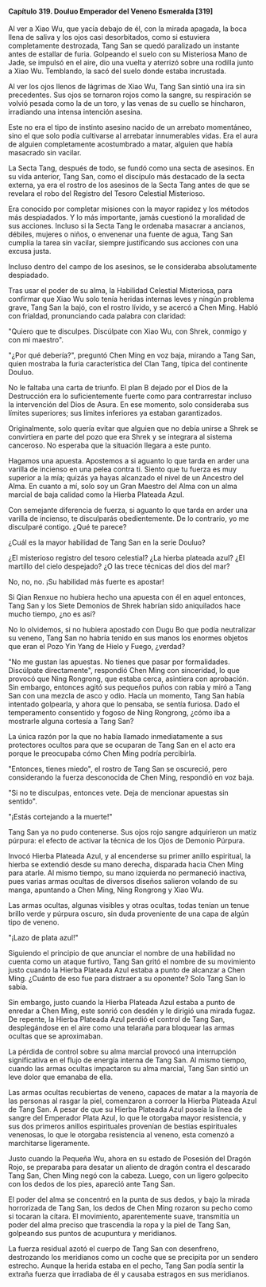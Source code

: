 
#### Capítulo 319. Douluo Emperador del Veneno Esmeralda [319]


Al ver a Xiao Wu, que yacía debajo de él, con la mirada apagada, la boca llena de saliva y los ojos casi desorbitados, como si estuviera completamente destrozada, Tang San se quedó paralizado un instante antes de estallar de furia. Golpeando el suelo con su Misteriosa Mano de Jade, se impulsó en el aire, dio una vuelta y aterrizó sobre una rodilla junto a Xiao Wu. Temblando, la sacó del suelo donde estaba incrustada.

Al ver los ojos llenos de lágrimas de Xiao Wu, Tang San sintió una ira sin precedentes. Sus ojos se tornaron rojos como la sangre, su respiración se volvió pesada como la de un toro, y las venas de su cuello se hincharon, irradiando una intensa intención asesina.

Este no era el tipo de instinto asesino nacido de un arrebato momentáneo, sino el que solo podía cultivarse al arrebatar innumerables vidas. Era el aura de alguien completamente acostumbrado a matar, alguien que había masacrado sin vacilar.

La Secta Tang, después de todo, se fundó como una secta de asesinos. En su vida anterior, Tang San, como el discípulo más destacado de la secta externa, ya era el rostro de los asesinos de la Secta Tang antes de que se revelara el robo del Registro del Tesoro Celestial Misterioso.

Era conocido por completar misiones con la mayor rapidez y los métodos más despiadados. Y lo más importante, jamás cuestionó la moralidad de sus acciones. Incluso si la Secta Tang le ordenaba masacrar a ancianos, débiles, mujeres o niños, o envenenar una fuente de agua, Tang San cumplía la tarea sin vacilar, siempre justificando sus acciones con una excusa justa.

Incluso dentro del campo de los asesinos, se le consideraba absolutamente despiadado.

Tras usar el poder de su alma, la Habilidad Celestial Misteriosa, para confirmar que Xiao Wu solo tenía heridas internas leves y ningún problema grave, Tang San la bajó, con el rostro lívido, y se acercó a Chen Ming. Habló con frialdad, pronunciando cada palabra con claridad:

"Quiero que te disculpes. Discúlpate con Xiao Wu, con Shrek, conmigo y con mi maestro".

"¿Por qué debería?", preguntó Chen Ming en voz baja, mirando a Tang San, quien mostraba la furia característica del Clan Tang, típica del continente Douluo.

No le faltaba una carta de triunfo. El plan B dejado por el Dios de la Destrucción era lo suficientemente fuerte como para contrarrestar incluso la intervención del Dios de Asura. En ese momento, solo consideraba sus límites superiores; sus límites inferiores ya estaban garantizados.

Originalmente, solo quería evitar que alguien que no debía unirse a Shrek se convirtiera en parte del pozo que era Shrek y se integrara al sistema canceroso. No esperaba que la situación llegara a este punto.

Hagamos una apuesta. Apostemos a si aguanto lo que tarda en arder una varilla de incienso en una pelea contra ti. Siento que tu fuerza es muy superior a la mía; quizás ya hayas alcanzado el nivel de un Ancestro del Alma. En cuanto a mí, solo soy un Gran Maestro del Alma con un alma marcial de baja calidad como la Hierba Plateada Azul.

Con semejante diferencia de fuerza, si aguanto lo que tarda en arder una varilla de incienso, te disculparás obedientemente. De lo contrario, yo me disculparé contigo. ¿Qué te parece?

¿Cuál es la mayor habilidad de Tang San en la serie Douluo?

¿El misterioso registro del tesoro celestial? ¿La hierba plateada azul? ¿El martillo del cielo despejado? ¿O las trece técnicas del dios del mar?

No, no, no. ¡Su habilidad más fuerte es apostar!

Si Qian Renxue no hubiera hecho una apuesta con él en aquel entonces, Tang San y los Siete Demonios de Shrek habrían sido aniquilados hace mucho tiempo, ¿no es así?

No lo olvidemos, si no hubiera apostado con Dugu Bo que podía neutralizar su veneno, Tang San no habría tenido en sus manos los enormes objetos que eran el Pozo Yin Yang de Hielo y Fuego, ¿verdad?

"No me gustan las apuestas. No tienes que pasar por formalidades. Discúlpate directamente", respondió Chen Ming con sinceridad, lo que provocó que Ning Rongrong, que estaba cerca, asintiera con aprobación. Sin embargo, entonces agitó sus pequeños puños con rabia y miró a Tang San con una mezcla de asco y odio. Hacía un momento, Tang San había intentado golpearla, y ahora que lo pensaba, se sentía furiosa. Dado el temperamento consentido y fogoso de Ning Rongrong, ¿cómo iba a mostrarle alguna cortesía a Tang San?

La única razón por la que no había llamado inmediatamente a sus protectores ocultos para que se ocuparan de Tang San en el acto era porque le preocupaba cómo Chen Ming podría percibirla.

"Entonces, tienes miedo", el rostro de Tang San se oscureció, pero considerando la fuerza desconocida de Chen Ming, respondió en voz baja.

"Si no te disculpas, entonces vete. Deja de mencionar apuestas sin sentido".

"¡Estás cortejando a la muerte!"

Tang San ya no pudo contenerse. Sus ojos rojo sangre adquirieron un matiz púrpura: el efecto de activar la técnica de los Ojos de Demonio Púrpura.

Invocó Hierba Plateada Azul, y al encenderse su primer anillo espiritual, la hierba se extendió desde su mano derecha, disparada hacia Chen Ming para atarle. Al mismo tiempo, su mano izquierda no permaneció inactiva, pues varias armas ocultas de diversos diseños salieron volando de su manga, apuntando a Chen Ming, Ning Rongrong y Xiao Wu.

Las armas ocultas, algunas visibles y otras ocultas, todas tenían un tenue brillo verde y púrpura oscuro, sin duda proveniente de una capa de algún tipo de veneno.

"¡Lazo de plata azul!"

Siguiendo el principio de que anunciar el nombre de una habilidad no cuenta como un ataque furtivo, Tang San gritó el nombre de su movimiento justo cuando la Hierba Plateada Azul estaba a punto de alcanzar a Chen Ming. ¿Cuánto de eso fue para distraer a su oponente? Solo Tang San lo sabía.

Sin embargo, justo cuando la Hierba Plateada Azul estaba a punto de enredar a Chen Ming, este sonrió con desdén y le dirigió una mirada fugaz. De repente, la Hierba Plateada Azul perdió el control de Tang San, desplegándose en el aire como una telaraña para bloquear las armas ocultas que se aproximaban.

La pérdida de control sobre su alma marcial provocó una interrupción significativa en el flujo de energía interna de Tang San. Al mismo tiempo, cuando las armas ocultas impactaron su alma marcial, Tang San sintió un leve dolor que emanaba de ella.

Las armas ocultas recubiertas de veneno, capaces de matar a la mayoría de las personas al rasgar la piel, comenzaron a corroer la Hierba Plateada Azul de Tang San. A pesar de que su Hierba Plateada Azul poseía la línea de sangre del Emperador Plata Azul, lo que le otorgaba mayor resistencia, y sus dos primeros anillos espirituales provenían de bestias espirituales venenosas, lo que le otorgaba resistencia al veneno, esta comenzó a marchitarse ligeramente.

Justo cuando la Pequeña Wu, ahora en su estado de Posesión del Dragón Rojo, se preparaba para desatar un aliento de dragón contra el descarado Tang San, Chen Ming negó con la cabeza. Luego, con un ligero golpecito con los dedos de los pies, apareció ante Tang San.

El poder del alma se concentró en la punta de sus dedos, y bajo la mirada horrorizada de Tang San, los dedos de Chen Ming rozaron su pecho como si tocaran la cítara. El movimiento, aparentemente suave, transmitía un poder del alma preciso que trascendía la ropa y la piel de Tang San, golpeando sus puntos de acupuntura y meridianos.

La fuerza residual azotó el cuerpo de Tang San con desenfreno, destrozando los meridianos como un coche que se precipita por un sendero estrecho. Aunque la herida estaba en el pecho, Tang San podía sentir la extraña fuerza que irradiaba de él y causaba estragos en sus meridianos.
